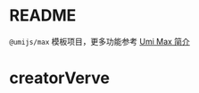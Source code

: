 # README

`@umijs/max` 模板项目，更多功能参考 [Umi Max 简介](https://umijs.org/docs/max/introduce)
# creatorVerve
